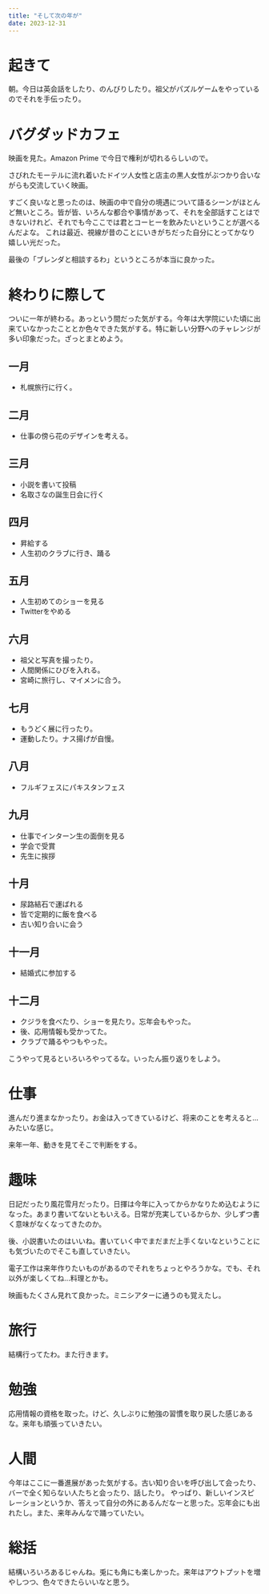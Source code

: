 ```yaml
---
title: "そして次の年が"
date: 2023-12-31
---
```


# 起きて
朝。今日は英会話をしたり、のんびりしたり。祖父がパズルゲームをやっているのでそれを手伝ったり。


# バグダッドカフェ
映画を見た。Amazon Prime で今日で権利が切れるらしいので。

さびれたモーテルに流れ着いたドイツ人女性と店主の黒人女性がぶつかり合いながらも交流していく映画。

すごく良いなと思ったのは、映画の中で自分の境遇について語るシーンがほとんど無いところ。皆が皆、いろんな都合や事情があって、それを全部話すことはできないけれど、それでも今ここでは君とコーヒーを飲みたいということが選べるんだよな。
これは最近、視線が昔のことにいきがちだった自分にとってかなり嬉しい光だった。

最後の「ブレンダと相談するわ」というところが本当に良かった。
# 終わりに際して
ついに一年が終わる。あっという間だった気がする。今年は大学院にいた頃に出来ていなかったこととか色々できた気がする。特に新しい分野へのチャレンジが多い印象だった。ざっとまとめよう。

## 一月
- 札幌旅行に行く。
## 二月
- 仕事の傍ら花のデザインを考える。
## 三月
- 小説を書いて投稿
- 名取さなの誕生日会に行く

## 四月
- 昇給する
- 人生初のクラブに行き、踊る
## 五月
- 人生初めてのショーを見る
- Twitterをやめる
## 六月
- 祖父と写真を撮ったり。
- 人間関係にひびを入れる。
- 宮崎に旅行し、マイメンに合う。
## 七月
- もうどく展に行ったり。
- 運動したり。ナス揚げが自慢。
## 八月
- フルギフェスにパキスタンフェス
## 九月
- 仕事でインターン生の面倒を見る
- 学会で受賞
- 先生に挨拶
## 十月
- 尿路結石で運ばれる
- 皆で定期的に飯を食べる
- 古い知り合いに会う

## 十一月
- 結婚式に参加する
## 十二月
- クジラを食べたり、ショーを見たり。忘年会もやった。
- 後、応用情報も受かってた。
- クラブで踊るやつもやった。

こうやって見るといろいろやってるな。いったん振り返りをしよう。

# 仕事
進んだり進まなかったり。お金は入ってきているけど、将来のことを考えると...みたいな感じ。

来年一年、動きを見てそこで判断をする。

# 趣味
日記だったり風花雪月だったり。日揮は今年に入ってからかなりため込むようになった。あまり書いてないともいえる。日常が充実しているからか、少しずつ書く意味がなくなってきたのか。

後、小説書いたのはいいね。書いていく中でまだまだ上手くないなということにも気づいたのでそこも直していきたい。

電子工作は来年作りたいものがあるのでそれをちょっとやろうかな。でも、それ以外が楽しくてね...料理とかも。

映画もたくさん見れて良かった。ミニシアターに通うのも覚えたし。
# 旅行
結構行ってたわ。また行きます。

# 勉強
応用情報の資格を取った。けど、久しぶりに勉強の習慣を取り戻した感じあるな。来年も頑張っていきたい。

# 人間
今年はここに一番進展があった気がする。古い知り合いを呼び出して会ったり、バーで全く知らない人たちと会ったり、話したり。
やっぱり、新しいインスピレーションというか、答えって自分の外にあるんだなーと思った。忘年会にも出れたし。また、来年みんなで踊っていたい。

# 総括
結構いろいろあるじゃんね。兎にも角にも楽しかった。来年はアウトプットを増やしつつ、色々できたらいいなと思う。
